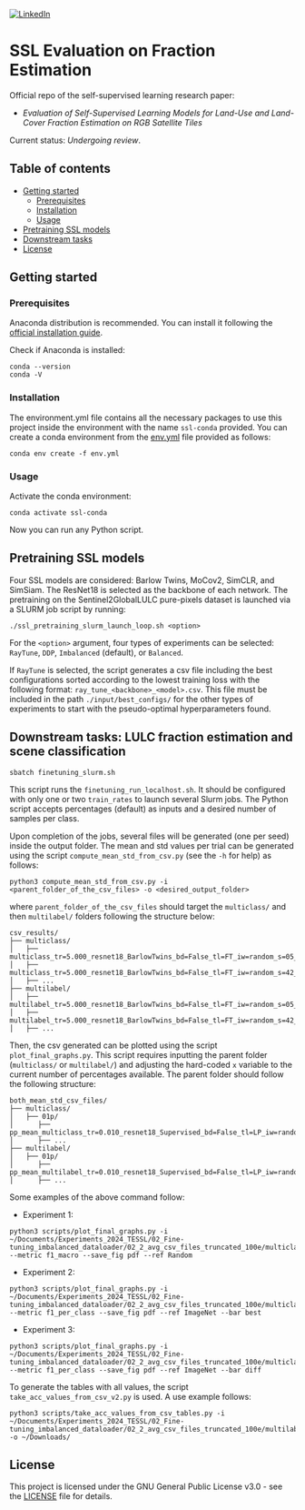 <!-- PROJECT SHIELDS -->
<!--
*** I'm using markdown "reference style" links for readability.
*** Reference links are enclosed in brackets [ ] instead of parentheses ( ).
*** See the bottom of this document for the declaration of the reference variables
*** for contributors-url, forks-url, etc. This is an optional, concise syntax you may use.
*** https://www.markdownguide.org/basic-syntax/#reference-style-links
-->
[![LinkedIn][linkedin-shield]][linkedin-url]

# SSL Evaluation on Fraction Estimation
Official repo of the self-supervised learning research paper:<br>
* <i>Evaluation of Self-Supervised Learning Models for Land-Use and Land-Cover Fraction Estimation on RGB Satellite Tiles</i>

Current status: <i>Undergoing review</i>.

## Table of contents
* [Getting started](#getting-started)
  * [Prerequisites](#prerequisites)
  * [Installation](#installation)
  * [Usage](#usage)
* [Pretraining SSL models](#pretraining-ssl-models)
* [Downstream tasks](#downstream-tasks-lulc-fraction-estimation-and-scene-classification)
* [License](#license)

## Getting started

### Prerequisites
Anaconda distribution is recommended. You can install it following the [official installation guide](https://docs.anaconda.com/anaconda/install/linux/).

Check if Anaconda is installed:
```
conda --version
conda -V
```

### Installation
The environment.yml file contains all the necessary packages to use this project inside the environment with the name `ssl-conda` provided. You can create a conda environment from the [env.yml](env.yml) file provided as follows:
```
conda env create -f env.yml
```

### Usage
Activate the conda environment:
```
conda activate ssl-conda
```

Now you can run any Python script.

## Pretraining SSL models
Four SSL models are considered: Barlow Twins, MoCov2, SimCLR, and SimSiam. The ResNet18 is selected as the backbone of each network. The pretraining on the Sentinel2GlobalLULC pure-pixels dataset is launched via a SLURM job script by running:
```
./ssl_pretraining_slurm_launch_loop.sh <option>
```
For the `<option>` argument, four types of experiments can be selected: `RayTune`, `DDP`, `Imbalanced` (default), or `Balanced`.

If `RayTune` is selected, the script generates a csv file including the best configurations sorted according to the lowest training loss with the following format: `ray_tune_<backbone>_<model>.csv`. This file must be included in the path `./input/best_configs/` for the other types of experiments to start with the pseudo-optimal hyperparameters found.

## Downstream tasks: LULC fraction estimation and scene classification
```
sbatch finetuning_slurm.sh
```

This script runs the `finetuning_run_localhost.sh`. It should be configured with only one or two `train_rates` to launch several Slurm jobs. The Python script accepts percentages (default) as inputs and a desired number of samples per class.

Upon completion of the jobs, several files will be generated (one per seed) inside the output folder. The mean and std values per trial can be generated using the script `compute_mean_std_from_csv.py` (see the `-h` for help) as follows:
```
python3 compute_mean_std_from_csv.py -i <parent_folder_of_the_csv_files> -o <desired_output_folder>
```
where `parent_folder_of_the_csv_files` should target the `multiclass/` and then `multilabel/` folders following the structure below:
```
csv_results/
├── multiclass/
│   ├── multiclass_tr=5.000_resnet18_BarlowTwins_bd=False_tl=FT_iw=random_s=05_lr=0.001_m=0.9_wd=0.0_do=None.csv
│   ├── multiclass_tr=5.000_resnet18_BarlowTwins_bd=False_tl=FT_iw=random_s=42_lr=0.001_m=0.9_wd=0.0_do=None.csv
│   ├── ...
├── multilabel/
│   ├── multilabel_tr=5.000_resnet18_BarlowTwins_bd=False_tl=FT_iw=random_s=05_lr=0.001_m=0.9_wd=0.0_do=None.csv
│   ├── multilabel_tr=5.000_resnet18_BarlowTwins_bd=False_tl=FT_iw=random_s=42_lr=0.001_m=0.9_wd=0.0_do=None.csv
│   ├── ...
```

Then, the csv generated can be plotted using the script `plot_final_graphs.py`. This script requires inputting the parent folder (`multiclass/` or `multilabel/`) and adjusting the hard-coded `x` variable to the current number of percentages available. The parent folder should follow the following structure:
```
both_mean_std_csv_files/
├── multiclass/
│   ├── 01p/
│      ├── pp_mean_multiclass_tr=0.010_resnet18_Supervised_bd=False_tl=LP_iw=random.csv
│      ├── ...
├── multilabel/
│   ├── 01p/
│      ├── pp_mean_multilabel_tr=0.010_resnet18_Supervised_bd=False_tl=LP_iw=random.csv
│      ├── ...
```

Some examples of the above command follow:
* Experiment 1:
```
python3 scripts/plot_final_graphs.py -i ~/Documents/Experiments_2024_TESSL/02_Fine-tuning_imbalanced_dataloader/02_2_avg_csv_files_truncated_100e/multiclass/ --metric f1_macro --save_fig pdf --ref Random
```
* Experiment 2:
```
python3 scripts/plot_final_graphs.py -i ~/Documents/Experiments_2024_TESSL/02_Fine-tuning_imbalanced_dataloader/02_2_avg_csv_files_truncated_100e/multiclass/ --metric f1_per_class --save_fig pdf --ref ImageNet --bar best
```
* Experiment 3:
```
python3 scripts/plot_final_graphs.py -i ~/Documents/Experiments_2024_TESSL/02_Fine-tuning_imbalanced_dataloader/02_2_avg_csv_files_truncated_100e/multiclass/ --metric f1_per_class --save_fig pdf --ref ImageNet --bar diff
```

To generate the tables with all values, the script `take_acc_values_from_csv_v2.py` is used. A use example follows:
```
python3 scripts/take_acc_values_from_csv_tables.py -i ~/Documents/Experiments_2024_TESSL/02_Fine-tuning_imbalanced_dataloader/02_2_avg_csv_files_truncated_100e/multilabel/ -o ~/Downloads/
```

## License
This project is licensed under the GNU General Public License v3.0 - see the [LICENSE](LICENSE) file for details.

<!-- MARKDOWN LINKS & IMAGES -->
<!-- https://www.markdownguide.org/basic-syntax/#reference-style-links -->
[linkedin-shield]: https://img.shields.io/badge/LinkedIn-0077B5?style=for-the-badge&logo=linkedin&logoColor=white
[linkedin-url]: https://linkedin.com/in/sfandres
